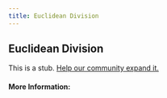 ```yaml
---
title: Euclidean Division
---
```


## Euclidean Division

This is a stub. [Help our community expand it.](https://github.com/freeCodeCamp/guide-articles/tree/master/articles/Math/Number-Theory/Euclidean-Division/index.md)

<!-- The article goes here, in GitHub-flavored Markdown. Feel free to add YouTube videos, images, and CodePen/JSBin embeds  -->

#### More Information:
<!-- Please add any articles you think might be helpful to read before writing the article -->


